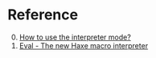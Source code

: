 # Reference

0. [How to use the interpreter mode?](https://community.haxe.org/t/how-to-use-the-interpreter-mode/2642)
0. [Eval - The new Haxe macro interpreter](https://haxe.org/blog/eval/)

